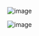 ![image](https://github.com/user-attachments/assets/a3cda2dd-5dd4-4732-808b-d28deb877129)


![image](https://github.com/user-attachments/assets/f068ee39-b2d3-40ae-892c-1dadd519c8a7)
